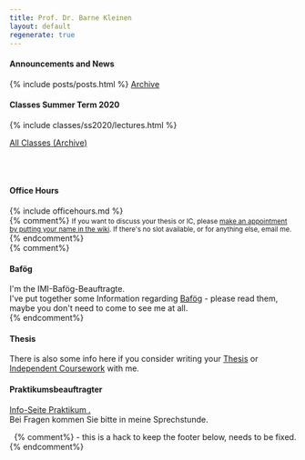 ```yaml
---
title: Prof. Dr. Barne Kleinen
layout: default
regenerate: true
---
```


<div class = "above">
  <h4>Announcements and News</h4>
  {% include posts/posts.html %}
  <a align = "right" href="{{ site.baseurl }}/news/">Archive</a>
</div>



<div class = "box">
<h4>Classes Summer Term 2020</h4>

<div>
{% include classes/ss2020/lectures.html %}
</div>

<a href="{{ site.baseurl }}/classes/">All Classes (Archive)</a>

<br/><br/>
</div>





<div class = "box">
<h4>Office Hours</h4>
  {% include officehours.md %}
<br/>
{% comment%}
<small>
If you want to discuss your thesis or IC, please <a href="https://github.com/bkleinen/bkleinen.github.io/wiki">make an appointment by putting your name in the wiki</a>. If there's no slot available, or for anything else, email me.
</small>
{% endcomment%}

</div>
{% comment%}
<div class = "box">
<h4>Baf&ouml;g</h4>
I'm the IMI-Baf&ouml;g-Beauftragte.<br/>
I've put together some Information regarding <a href="bafoeg/">Baf&ouml;g</a> - please read them, maybe you don't need to come to see me at all.
</div>
{% endcomment%}

<div class = "box">
<h4>Thesis</h4>
<p>There is also some info here if you consider writing your <a href="studies/thesis/">Thesis</a> or <a href="studies/thesis/independent_coursework">Independent Coursework</a> with me.</p>
</div>  

<div class = "box">
<h4>Praktikumsbeauftragter</h4>

<a href="studies/auslandspraktikum/">Info-Seite Praktikum .</a><br />
Bei Fragen kommen Sie bitte in meine Sprechstunde.<br />

<div class = "below">
&nbsp;
{% comment%}
- this is a hack to keep the footer below, needs to be fixed.
{% endcomment%}
</div>
